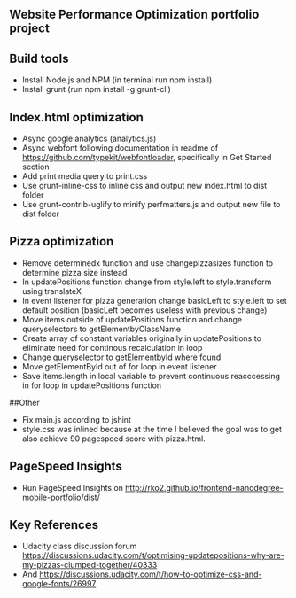 ## Website Performance Optimization portfolio project

## Build tools
* Install Node.js and NPM (in terminal run npm install)
* Install grunt (run npm install -g grunt-cli)

## Index.html optimization
* Async google analytics (analytics.js)
* Async webfont following documentation in readme of https://github.com/typekit/webfontloader, specifically in Get Started section
* Add print media query to print.css
* Use grunt-inline-css to inline css and output new index.html to dist folder
* Use grunt-contrib-uglify to minify perfmatters.js and output new file to dist folder

## Pizza optimization
* Remove determinedx function and use changepizzasizes function to determine pizza size instead
* In updatePositions function change from style.left to style.transform using translateX
* In event listener for pizza generation change basicLeft to style.left to set default position (basicLeft becomes useless with previous change)
* Move items outside of updatePositions function and change queryselectors to getElementbyClassName
* Create array of constant variables originally in updatePositions to eliminate need for continous recalculation in loop
* Change queryselector to getElementbyId where found
* Move getElementById out of for loop in event listener
* Save items.length in local variable to prevent continuous reacccessing in for loop in updatePositions function

##Other
* Fix main.js according to jshint
* style.css was inlined because at the time I believed the goal was to get also achieve 90 pagespeed score with pizza.html.

## PageSpeed Insights
* Run PageSpeed Insights on http://rko2.github.io/frontend-nanodegree-mobile-portfolio/dist/

## Key References
* Udacity class discussion forum https://discussions.udacity.com/t/optimising-updatepositions-why-are-my-pizzas-clumped-together/40333
* And https://discussions.udacity.com/t/how-to-optimize-css-and-google-fonts/26997
